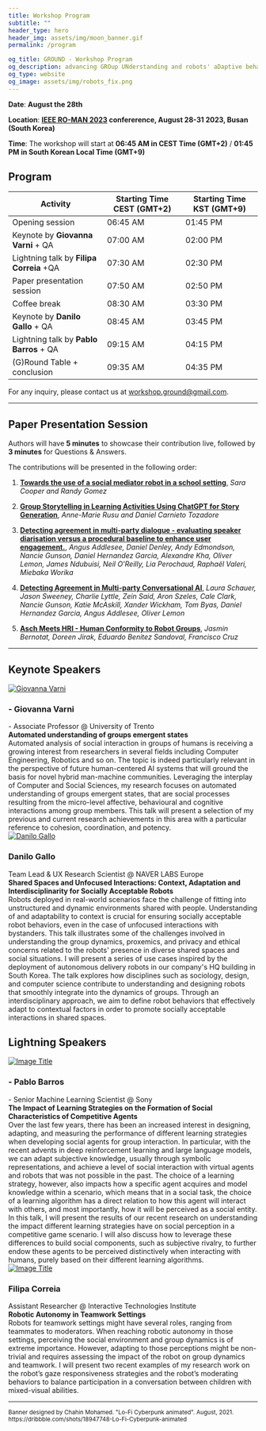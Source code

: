 ```yaml
---
title: Workshop Program
subtitle: ""
header_type: hero
header_img: assets/img/moon_banner.gif
permalink: /program

og_title: GROUND - Workshop Program
og_description: advancing GROup UNderstanding and robots' aDaptive behavior
og_type: website
og_image: assets/img/robots_fix.png
---
```


**Date**: **August the 28th**

**Location**:  **[IEEE RO-MAN 2023](http://ro-man2023.org/main) confererence, August 28-31 2023, Busan (South Korea)**

**Time**: The workshop will start at **06:45 AM in CEST Time (GMT+2)** / **01:45 PM in South Korean Local Time (GMT+9)**

<!--**Attend Online**: [**Zoom link** (TDB)]()-->

## Program

| **Activity**                             | **Starting Time CEST (GMT+2)** | **Starting Time KST (GMT+9)** |
|------------------------------------------|--------------------------------|-------------------------------|
| Opening session                          | 06:45 AM                       | 01:45 PM                      |
| Keynote by **Giovanna Varni** + QA       | 07:00 AM                       | 02:00 PM                      |
| Lightning talk by **Filipa Correia** +QA | 07:30 AM                       | 02:30 PM                      |
| Paper presentation session               | 07:50 AM                       | 02:50 PM                      |
| Coffee break                             | 08:30 AM                       | 03:30 PM                      |
| Keynote by **Danilo Gallo** + QA         | 08:45 AM                       | 03:45 PM                      |
| Lightning talk by **Pablo Barros** + QA  | 09:15 AM                       | 04:15 PM                      |
| (G)Round Table + conclusion              | 09:35 AM                       | 04:35 PM                      |

For any inquiry, please contact us at [workshop.ground@gmail.com](mailto:workshop.ground@gmail.com).

 ---

## Paper Presentation Session

Authors will have **5 minutes** to showcase their contribution live, followed by **3 minutes** for Questions & Answers.

The contributions will be presented in the following order:
1. [**Towards the use of a social mediator robot in a school setting**](/ground-workshop/cooper), *Sara Cooper and Randy Gomez*
   
2. [**Group Storytelling in Learning Activities Using ChatGPT for Story Generation**](/ground-workshop/rusu), *Anne-Marie Rusu and Daniel Carnieto Tozadore*
   
3. [**Detecting agreement in multi-party dialogue - evaluating speaker diarisation versus a procedural baseline to enhance user engagement.**](/ground-workshop/addlesee), *Angus Addlesee, Daniel Denley, Andy Edmondson, Nancie Gunson, Daniel Hernandez Garcia, Alexandre Kha, Oliver Lemon, James Ndubuisi, Neil O'Reilly, Lia Perochaud, Raphaël Valeri, Miebaka Worika*
   
4. [**Detecting Agreement in Multi-party Conversational AI**](/ground-workshop/schauer), *Laura Schauer, Jason Sweeney, Charlie Lyttle, Zein Said, Aron Szeles, Cale Clark, Nancie Gunson, Katie McAskill, Xander Wickham, Tom	Byas, Daniel Hernandez Garcia, Angus Addlesee, Oliver Lemon*
   
5. [**Asch Meets HRI - Human Conformity to Robot Groups**](/ground-workshop/bernotat), *Jasmin Bernotat, Doreen Jirak, Eduardo Benitez Sandoval, Francisco Cruz* 

---

## Keynote Speakers

<section class="light">
    <div class="container py-2">
        <article class="postcard light blue">
            <a class="postcard__img_link" href="#">
                <img class="postcard__img" src="assets/img/giovanna.png" alt="Giovanna Varni" />
            </a>
            <div class="postcard__text t-dark">
                <h1 class="postcard__title blue">- Giovanna Varni</h1>
                <div class="postcard__subtitle small">
				- Associate Professor @ University of Trento
				</div>
                <div class="postcard__bar"></div>
                <div class="postcard__preview-txt"><b>Automated understanding of groups emergent states</b> <br> Automated analysis of social interaction in groups of humans is receiving a growing interest from researchers in several fields including Computer Engineering, Robotics and so on. The topic is indeed particularly relevant in the perspective of future human-centered AI systems that will ground the basis for novel hybrid man-machine communities. Leveraging the interplay of Computer and Social Sciences, my research focuses on automated understanding of groups emergent states, that are social processes resulting from the micro-level affective, behavioural and cognitive interactions among group members. This talk will present a selection of my previous and current research achievements in this area with a particular reference to cohesion, coordination, and potency.</div>
            </div>
        </article>
        <article class="postcard light blue">
			<a class="postcard__img_link" href="#">
				<img class="postcard__img" src="assets/img/danilo.png" alt="Danilo Gallo" />	
			</a>
			<div class="postcard__text t-dark">
				<h1 class="postcard__title blue">Danilo Gallo</h1>
				<div class="postcard__subtitle small">
					Team Lead & UX Research Scientist @ NAVER LABS Europe
				</div>
				<div class="postcard__bar"></div>
				<div class="postcard__preview-txt"><b>Shared Spaces and Unfocused Interactions: Context, Adaptation and Interdisciplinarity for Socially Acceptable Robots</b> <br> Robots deployed in real-world scenarios face the challenge of fitting into unstructured and dynamic environments shared with people. Understanding of and adaptability to context is crucial for ensuring socially acceptable robot behaviors, even in the case of unfocused interactions with bystanders. This talk illustrates some of the challenges involved in understanding the group dynamics, proxemics, and privacy and ethical concerns related to the robots' presence in diverse shared spaces and social situations. I will present a series of use cases inspired by the deployment of autonomous delivery robots in our company's HQ building in South Korea. The talk explores how disciplines such as sociology, design, and computer science contribute to understanding and designing robots that smoothly integrate into the dynamics of groups. Through an interdisciplinary approach, we aim to define robot behaviors that effectively adapt to contextual factors in order to promote socially acceptable interactions in shared spaces.</div>
			</div>
		</article>
    </div>
</section>


## Lightning Speakers

<section class="light">
    <div class="container py-2">
        <article class="postcard light blue">
            <a class="postcard__img_link" href="#">
                <img class="postcard__img" src="assets/img/pablo.png" alt="Image Title" />
            </a>
            <div class="postcard__text t-dark">
                <h1 class="postcard__title blue">- Pablo Barros</h1>
                <div class="postcard__subtitle small">
				- Senior Machine Learning Scientist @ Sony
				</div>
                <div class="postcard__bar"></div>
                <div class="postcard__preview-txt"><b>The Impact of Learning Strategies on the Formation of Social Characteristics of Competitive Agents</b> <br> Over the last few years, there has been an increased interest in designing, adapting, and measuring the performance of different learning strategies when developing social agents for group interaction. In particular, with the recent advents in deep reinforcement learning and large language models, we can adapt subjective knowledge, usually through symbolic representations, and achieve a level of social interaction with virtual agents and robots that was not possible in the past. The choice of a learning strategy, however, also impacts how a specific agent acquires and model knowledge within a scenario, which means that in a social task, the choice of a learning algorithm has a direct relation to how this agent will interact with others, and most importantly, how it will be perceived as a social entity. In this talk, I will present the results of our recent research on understanding the impact different learning strategies have on social perception in a competitive game scenario. I will also discuss how to leverage these differences to build social components, such as subjective rivalry, to further endow these agents to be perceived distinctively when interacting with humans, purely based on their different learning algorithms.</div>
            </div>
        </article>
        <article class="postcard light blue">
			<a class="postcard__img_link" href="#">
				<img class="postcard__img" src="assets/img/filipa_small.jpg" alt="Image Title" />	
			</a>
			<div class="postcard__text t-dark">
				<h1 class="postcard__title blue">Filipa Correia</h1>
				<div class="postcard__subtitle small">
					Assistant Researcher @ Interactive Technologies Institute
				</div>
				<div class="postcard__bar"></div>
				<div class="postcard__preview-txt"><b>Robotic Autonomy in Teamwork Settings</b> <br> Robots for teamwork settings might have several roles, ranging from teammates to moderators. When reaching robotic autonomy in those settings, perceiving the social environment and group dynamics is of extreme importance. However, adapting to those perceptions might be non-trivial and requires assessing the impact of the robot on group dynamics and teamwork. I will present two recent examples of my research work on the robot’s gaze responsiveness strategies and the robot’s moderating behaviors to balance participation in a conversation between children with mixed-visual abilities.</div>
			</div>
		</article>
    </div>
</section>

---

<p class="card-text"><small class="text-muted">Banner designed by Chahin Mohamed. "Lo-Fi Cyberpunk animated". August, 2021. <a>https://dribbble.com/shots/18947748-Lo-Fi-Cyberpunk-animated</a></small></p>
